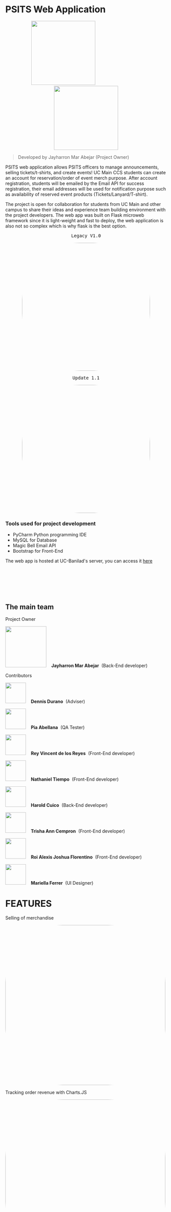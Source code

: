 # PSITS Web Application
<p align="center">
    <img width="200" height="200" src="https://github.com/jaymar921/PSITSWebApp/blob/master/PSITSweb/static/images/CCS_LOGO.png">
  &nbsp;&nbsp;&nbsp;&nbsp;&nbsp;&nbsp;&nbsp;&nbsp;&nbsp;&nbsp;&nbsp;&nbsp;&nbsp;&nbsp;&nbsp;&nbsp;&nbsp;&nbsp;&nbsp;&nbsp;&nbsp;&nbsp;&nbsp;&nbsp;&nbsp;&nbsp;&nbsp;&nbsp;&nbsp;&nbsp;&nbsp;&nbsp;&nbsp;&nbsp;&nbsp;
    <img width="200" height="200" src="https://github.com/jaymar921/PSITSWebApp/blob/master/PSITSweb/static/images/PSITS_LOGO.png">
    
</p>

> Developed  by Jayharron Mar Abejar (Project Owner)

PSITS web application allows PSITS officers to manage announcements, selling tickets/t-shirts, and create events! UC Main CCS students can create an account for reservation/order of event merch purpose. After account registration, students will be emailed by the Email API for success registration, their email addresses will be used for notification purpose such as availability of reserved event products (Tickets/Lanyard/T-shirt).

The project is open for collaboration for students from UC Main and other campus to share their ideas and experience team building environment with the project developers. The web app was built on Flask microweb framework since it is light-weight and fast to deploy, the web application is also not so complex which is why flask is the best option.

<p align="center">
<kbd>Legacy V1.0</kbd> </p>

<p align="center">
<kbd><img width="400px" height="auto" style="border-radius: 180px;" src="https://github.com/jaymar921/PSITSWebApp/raw/master/PSITSweb/static/images/PSITSwebapp.png"></kbd> </p>

<p align="center">
<kbd>Update 1.1</kbd> </p>
<p align="center">
<kbd><img width="400px" height="auto" style="border-radius: 180px;" src="https://github.com/jaymar921/PSITSWebApp/blob/master/PSITSweb/static/images/PSITSwebapp1.1.png"></kbd> </p>


### Tools used for project development
- PyCharm Python programming IDE
- MySQL for Database
- Magic Bell Email API
- Bootstrap for Front-End

The web app is hosted at UC-Banilad's server, you can access it [here](http://203.177.71.218:5000/PSITS)

&nbsp;

&nbsp;

&nbsp;

## The main team 
Project Owner
<p align="left">
    <kbd><img width="128" height="128"  src="https://avatars.githubusercontent.com/u/72720429?s=96&v=4"></kbd>&nbsp;&nbsp;&nbsp;&nbsp;<b>Jayharron Mar Abejar</b>&nbsp;&nbsp;(Back-End developer)
    
Contributors

</p>
<p align="left">
    <kbd><img width="64" height="64"  src="https://github.com/jaymar921/PSITSWebApp/blob/master/PSITSweb/static/images/devs/durano.png"></kbd>&nbsp;&nbsp;&nbsp;&nbsp;<b>Dennis Durano</b>&nbsp;&nbsp;(Adviser)
</p>



</p>
<p align="left">
    <kbd><img width="64" height="64"  src="https://avatars.githubusercontent.com/u/91781090?s=100&v=4"></kbd>&nbsp;&nbsp;&nbsp;&nbsp;<b>Pia Abellana</b>&nbsp;&nbsp;(QA Tester)
</p>

<p align="left">
    <kbd><img width="64" height="64"  src="https://avatars.githubusercontent.com/u/89179755?v=4"></kbd>&nbsp;&nbsp;&nbsp;&nbsp;<b>Rey Vincent de los Reyes</b>&nbsp;&nbsp;(Front-End developer)
</p>
<p align="left">
    <kbd><img width="64" height="64"  src="https://avatars.githubusercontent.com/u/63870042?s=120&v=4"></kbd>&nbsp;&nbsp;&nbsp;&nbsp;<b>Nathaniel Tiempo</b>&nbsp;&nbsp;(Front-End developer)
</p>
<p align="left">
    <kbd><img width="64" height="64"  src="https://avatars.githubusercontent.com/u/64396407?s=120&v=4"></kbd>&nbsp;&nbsp;&nbsp;&nbsp;<b>Harold Cuico</b>&nbsp;&nbsp;(Back-End developer)
</p>
<p align="left">
    <kbd><img width="64" height="64"  src="https://avatars.githubusercontent.com/u/69587526?s=64&v=4"></kbd>&nbsp;&nbsp;&nbsp;&nbsp;<b>Trisha Ann Cempron</b>&nbsp;&nbsp;(Front-End developer)
</p>

<p align="left">
    <kbd><img width="64" height="64"  src="https://avatars.githubusercontent.com/u/71303778?s=120&v=4"></kbd>&nbsp;&nbsp;&nbsp;&nbsp;<b>Roi Alexis Joshua Florentino</b>&nbsp;&nbsp;(Front-End developer)
</p>

<p align="left">
    <kbd><img width="64" height="64"  src="https://github.com/jaymar921/PSITSWebApp/blob/master/PSITSweb/static/images/devs/ferrer.png"></kbd>&nbsp;&nbsp;&nbsp;&nbsp;<b>Mariella Ferrer</b>&nbsp;&nbsp;(UI Designer)
</p>


# FEATURES
<p>Selling of merchandise</p>
<img width="500px" height="auto" style="border-radius: 180px;" src="https://github.com/jaymar921/PSITSWebApp/blob/master/PSITSweb/static/images/merchandise_feature.png">

<p align="right">
<p>Tracking order revenue with Charts.JS</p>
<img width="500px" height="auto" style="border-radius: 180px;" src="https://github.com/jaymar921/PSITSWebApp/blob/master/PSITSweb/static/images/sales_tracking_feature.png"></p>

<p>Posting of announcements</p>
<img width="500px" height="auto" style="border-radius: 180px;" src="https://github.com/jaymar921/PSITSWebApp/blob/master/PSITSweb/static/images/announcement_feature.png">

